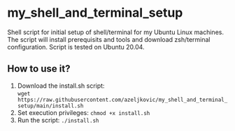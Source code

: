 # my_shell_and_terminal_setup
Shell script for initial setup of shell/terminal for my Ubuntu Linux machines. The script will install prerequisits and tools and download zsh/terminal configuration. Script is tested on Ubuntu 20.04.


## How to use it?
1. Download the install.sh script:  
```wget https://raw.githubusercontent.com/azeljkovic/my_shell_and_terminal_setup/main/install.sh```  
3. Set execution privileges: ```chmod +x install.sh```
4. Run the script: ```./install.sh```
